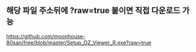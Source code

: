 ## 해당 파일 주소뒤에 ?raw=true 붙이면 직접 다운로드 가능
https://github.com/moonhouse-80san/free/blob/master/Setup_OZ_Viewer_R.exe?raw=true
